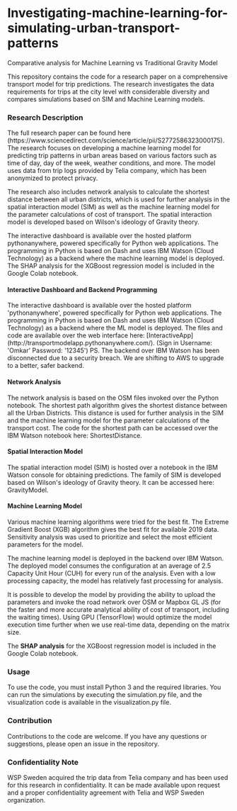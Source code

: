 # Investigating-machine-learning-for-simulating-urban-transport-patterns
Comparative analysis for Machine Learning vs Traditional Gravity Model

This repository contains the code for a research paper on a comprehensive transport model for trip predictions. The research investigates the data requirements for trips at the city level with considerable diversity and compares simulations based on SIM and Machine Learning models.

<h3>Research Description</h3>
The full research paper can be found here (https://www.sciencedirect.com/science/article/pii/S2772586323000175). The research focuses on developing a machine learning model for predicting trip patterns in urban areas based on various factors such as time of day, day of the week, weather conditions, and more. The model uses data from trip logs provided by Telia company, which has been anonymized to protect privacy.

The research also includes network analysis to calculate the shortest distance between all urban districts, which is used for further analysis in the spatial interaction model (SIM) as well as the machine learning model for the parameter calculations of cost of transport. The spatial interaction model is developed based on Wilson's ideology of Gravity theory.

The interactive dashboard is available over the hosted platform pythonanywhere, powered specifically for Python web applications. The programming in Python is based on Dash and uses IBM Watson (Cloud Technology) as a backend where the machine learning model is deployed. The SHAP analysis for the XGBoost regression model is included in the Google Colab notebook.

<h4>Interactive Dashboard and Backend Programming</h4>
The interactive dashboard is available over the hosted platform 'pythonanywhere', powered specifically for Python web applications. The programming in Python is based on Dash and uses IBM Watson (Cloud Technology) as a backend where the ML model is deployed. The files and code are available over the web interface here: [InteractiveApp](http://transportmodelapp.pythonanywhere.com/). (Sign in Username: 'Omkar'  Password: '12345')
PS. The backend over IBM Watson has been disconnected due to a security breach. We are shifting to AWS to upgrade to a better, safer backend.

<h4>Network Analysis</h4>
The network analysis is based on the OSM files invoked over the Python notebook. The shortest path algorithm gives the shortest distance between all the Urban Districts. This distance is used for further analysis in the SIM and the machine learning model for the parameter calculations of the transport cost. The code for the shortest path can be accessed over the IBM Watson notebook here: ShortestDistance.

<h4>Spatial Interaction Model</h4>
The spatial interaction model (SIM) is hosted over a notebook in the IBM Watson console for obtaining predictions. The family of SIM is developed based on Wilson's ideology of Gravity theory. It can be accessed here: GravityModel.

<h4>Machine Learning Model</h4>
Various machine learning algorithms were tried for the best fit. The Extreme Gradient Boost (XGB) algorithm gives the best fit for available 2019 data. Sensitivity analysis was used to prioritize and select the most efficient parameters for the model.

The machine learning model is deployed in the backend over IBM Watson. The deployed model consumes the configuration at an average of 2.5 Capacity Unit Hour (CUH) for every run of the analysis. Even with a low processing capacity, the model has relatively fast processing for analysis.

It is possible to develop the model by providing the ability to upload the parameters and invoke the road network over OSM or Mapbox GL JS (for the faster and more accurate analytical ability of cost of transport, including the waiting times). Using GPU (TensorFlow) would optimize the model execution time further when we use real-time data, depending on the matrix size.

The **SHAP analysis** for the XGBoost regression model is included in the Google Colab notebook.

<h3>Usage</h3>
To use the code, you must install Python 3 and the required libraries. You can run the simulations by executing the simulation.py file, and the visualization code is available in the visualization.py file.

<h3>Contribution</h3>
Contributions to the code are welcome. If you have any questions or suggestions, please open an issue in the repository.

<h3>Confidentiality Note</h3>
WSP Sweden acquired the trip data from Telia company and has been used for this research in confidentiality. It can be made available upon request and a proper confidentiality agreement with Telia and WSP Sweden organization.
